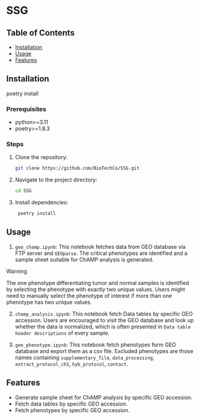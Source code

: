 # SSG

## Table of Contents

- [Installation](#installation)
- [Usage](#usage)
- [Features](#features)

## Installation

poetry install

### Prerequisites

- python>=3.11
- poetry>=1.8.3

### Steps

1. Clone the repository:
   ```bash
   git clone https://github.com/BioTechCo/SSG.git
   ```
2. Navigate to the project directory:
   ```bash
   cd SSG
   ```
3. Install dependencies:
   ```bash
    poetry install
   ```

## Usage

1. `geo_champ.ipynb`:
This notebook fetches data from GEO database via FTP server and `GEOparse`. The critical phenotypes are identified and a sample sheet suitable for ChAMP analysis is generated. 

> [!WARNING]  
> The one phenotype differentiating tumor and normal samples is identified by selecting the phenotype with exactly two unique values. Users might need to manually select the phenotype of interest if more than one phenotype has two unique values.  

2. `champ_analysis.ipynb`:
This notebook fetch Data tables by specific GEO accession. Users are encouraged to visit the GEO database and look up whether the data is normalized, which is often presented in `Data table header descriptions` of every sample.

3. `geo_phenotype.ipynb`:
This notebook fetch phenotypes form GEO database and export them as a csv file. Excluded phenotypes are those names containing `supplementary_file`, `data_processing`, `extract_protocol_ch1`, `hyb_protocol`, `contact`.

## Features

- Generate sample sheet for ChAMP analysis by specific GEO accession.
- Fetch data tables by specific GEO accession.
- Fetch phenotypes by specific GEO accession.
